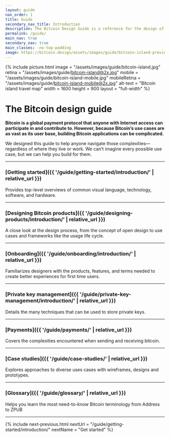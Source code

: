 ```yaml
---
layout: guide
nav_order: 1
title: Guide
secondary_nav_title: Introduction
description: The Bitcoin Design Guide is a reference for the design of Bitcoin applications.
permalink: /guide/
main_nav: true
secondary_nav: true
main_classes: -no-top-padding
image: https://bitcoin.design/assets/images/guide/bitcoin-island-preview.jpg
---
```


<!--

Introduction to the guide

- Why it exists
- What's in it
- How to use it
- How to contribute

Illustration sources

- https://www.figma.com/file/qzvCvqhSRx3Jq8aywaSjlr/Bitcoin-Design-Guide-Illustrations-CO?node-id=238%3A3

-->

{% include picture.html
   image = "/assets/images/guide/bitcoin-island.jpg"
   retina = "/assets/images/guide/bitcoin-island@2x.jpg"
   mobile = "/assets/images/guide/bitcoin-island-mobile.jpg"
   mobileRetina = "/assets/images/guide/bitcoin-island-mobile@2x.jpg"
   alt-text = "Bitcoin island travel map"
   width = 1600
   height = 900
   layout = "full-width"
%}

# The Bitcoin design guide

**Bitcoin is a global payment protocol that anyone with Internet access can participate in and contribute to. However, because Bitcoin’s use cases are as vast as its user base, building Bitcoin applications can be complicated.**

We designed this guide to help anyone navigate those complexities—regardless of where they live or work. We can’t imagine every possible use case, but we can help you build for them.

---

### [Getting started]({{ '/guide/getting-started/introduction/' | relative_url }})

Provides top-level overviews of common visual language, technology, software, and hardware.

---

### [Designing Bitcoin products]({{ '/guide/designing-products/introduction/' | relative_url }})

A close look at the design process, from the concept of open design to use cases and frameworks like the usage life cycle.

---

### [Onboarding]({{ '/guide/onboarding/introduction/' | relative_url }})

Familiarizes designers with the products, features, and terms needed to create better experiences for first time users.

---

### [Private key management]({{ '/guide/private-key-management/introduction/' | relative_url }})

Details the many techniques that can be used to store private keys.

---

### [Payments]({{ '/guide/payments/' | relative_url }})

Covers the complexities encountered when sending and receiving bitcoin.

---

### [Case studies]({{ '/guide/case-studies/' | relative_url }})

Explores approaches to diverse uses cases with wireframes, designs and prototypes.

---

### [Glossary]({{ '/guide/glossary/' | relative_url }})

Helps you learn the most need-to-know Bitcoin terminology from Address to ZPUB

---

{% include next-previous.html
   nextUrl = "/guide/getting-started/introduction/"
   nextName = "Get started"
%}
